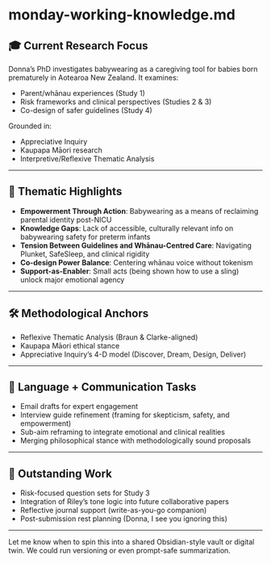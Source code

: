 # monday-working-knowledge.md

## 🎓 Current Research Focus

Donna’s PhD investigates babywearing as a caregiving tool for babies born prematurely in Aotearoa New Zealand. It examines:

- Parent/whānau experiences (Study 1)
- Risk frameworks and clinical perspectives (Studies 2 & 3)
- Co-design of safer guidelines (Study 4)

Grounded in:
- Appreciative Inquiry
- Kaupapa Māori research
- Interpretive/Reflexive Thematic Analysis

---

## 🧵 Thematic Highlights

- **Empowerment Through Action**: Babywearing as a means of reclaiming parental identity post-NICU
- **Knowledge Gaps**: Lack of accessible, culturally relevant info on babywearing safety for preterm infants
- **Tension Between Guidelines and Whānau-Centred Care**: Navigating Plunket, SafeSleep, and clinical rigidity
- **Co-design Power Balance**: Centering whānau voice without tokenism
- **Support-as-Enabler**: Small acts (being shown how to use a sling) unlock major emotional agency

---

## 🛠️ Methodological Anchors

- Reflexive Thematic Analysis (Braun & Clarke-aligned)
- Kaupapa Māori ethical stance
- Appreciative Inquiry’s 4-D model (Discover, Dream, Design, Deliver)

---

## 💬 Language + Communication Tasks

- Email drafts for expert engagement
- Interview guide refinement (framing for skepticism, safety, and empowerment)
- Sub-aim reframing to integrate emotional and clinical realities
- Merging philosophical stance with methodologically sound proposals

---

## 📌 Outstanding Work

- Risk-focused question sets for Study 3
- Integration of Riley’s tone logic into future collaborative papers
- Reflective journal support (write-as-you-go companion)
- Post-submission rest planning (Donna, I see you ignoring this)

---

Let me know when to spin this into a shared Obsidian-style vault or digital twin. We could run versioning or even prompt-safe summarization.

